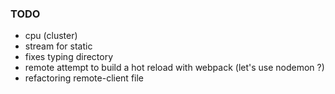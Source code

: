 ### TODO

- cpu (cluster)
- stream for static
- fixes typing directory
- remote attempt to build a hot reload with webpack (let's use nodemon ?)
- refactoring remote-client file
